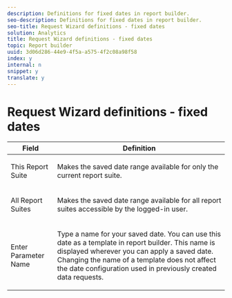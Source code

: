 ```yaml
---
description: Definitions for fixed dates in report builder.
seo-description: Definitions for fixed dates in report builder.
seo-title: Request Wizard definitions - fixed dates
solution: Analytics
title: Request Wizard definitions - fixed dates
topic: Report builder
uuid: 3d06d286-44e9-4f5a-a575-4f2c08a98f58
index: y
internal: n
snippet: y
translate: y
---
```


# Request Wizard definitions - fixed dates


<table id="table_CD1BD0C142884E81896BB62D3AFD6D6A"> 
 <thead> 
  <tr> 
   <th colname="col1" class="entry"> Field </th> 
   <th colname="col2" class="entry"> Definition </th> 
  </tr> 
 </thead>
 <tbody> 
  <tr> 
   <td colname="col1"> <p>This Report Suite </p> </td> 
   <td colname="col2"> <p>Makes the saved date range available for only the current report suite. </p> </td> 
  </tr> 
  <tr> 
   <td colname="col1"> <p>All Report Suites </p> </td> 
   <td colname="col2"> <p>Makes the saved date range available for all report suites accessible by the logged-in user. </p> </td> 
  </tr> 
  <tr> 
   <td colname="col1"> <p> Enter Parameter Name </p> </td> 
   <td colname="col2"> <p>Type a name for your saved date. You can use this date as a template in report builder. This name is displayed wherever you can apply a saved date. Changing the name of a template does not affect the date configuration used in previously created data requests. </p> </td> 
  </tr> 
 </tbody> 
</table>

